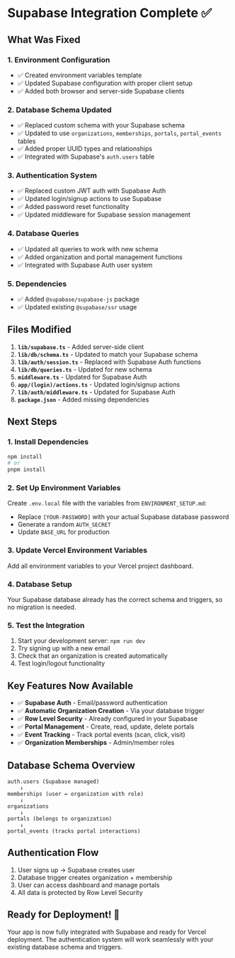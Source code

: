 # Supabase Integration Complete ✅

## What Was Fixed

### 1. **Environment Configuration**
- ✅ Created environment variables template
- ✅ Updated Supabase configuration with proper client setup
- ✅ Added both browser and server-side Supabase clients

### 2. **Database Schema Updated**
- ✅ Replaced custom schema with your Supabase schema
- ✅ Updated to use `organizations`, `memberships`, `portals`, `portal_events` tables
- ✅ Added proper UUID types and relationships
- ✅ Integrated with Supabase's `auth.users` table

### 3. **Authentication System**
- ✅ Replaced custom JWT auth with Supabase Auth
- ✅ Updated login/signup actions to use Supabase
- ✅ Added password reset functionality
- ✅ Updated middleware for Supabase session management

### 4. **Database Queries**
- ✅ Updated all queries to work with new schema
- ✅ Added organization and portal management functions
- ✅ Integrated with Supabase Auth user system

### 5. **Dependencies**
- ✅ Added `@supabase/supabase-js` package
- ✅ Updated existing `@supabase/ssr` usage

## Files Modified

1. **`lib/supabase.ts`** - Added server-side client
2. **`lib/db/schema.ts`** - Updated to match your Supabase schema
3. **`lib/auth/session.ts`** - Replaced with Supabase Auth functions
4. **`lib/db/queries.ts`** - Updated for new schema
5. **`middleware.ts`** - Updated for Supabase Auth
6. **`app/(login)/actions.ts`** - Updated login/signup actions
7. **`lib/auth/middleware.ts`** - Updated for Supabase Auth
8. **`package.json`** - Added missing dependencies

## Next Steps

### 1. **Install Dependencies**
```bash
npm install
# or
pnpm install
```

### 2. **Set Up Environment Variables**
Create `.env.local` file with the variables from `ENVIRONMENT_SETUP.md`:
- Replace `[YOUR-PASSWORD]` with your actual Supabase database password
- Generate a random `AUTH_SECRET`
- Update `BASE_URL` for production

### 3. **Update Vercel Environment Variables**
Add all environment variables to your Vercel project dashboard.

### 4. **Database Setup**
Your Supabase database already has the correct schema and triggers, so no migration is needed.

### 5. **Test the Integration**
1. Start your development server: `npm run dev`
2. Try signing up with a new email
3. Check that an organization is created automatically
4. Test login/logout functionality

## Key Features Now Available

- ✅ **Supabase Auth** - Email/password authentication
- ✅ **Automatic Organization Creation** - Via your database trigger
- ✅ **Row Level Security** - Already configured in your Supabase
- ✅ **Portal Management** - Create, read, update, delete portals
- ✅ **Event Tracking** - Track portal events (scan, click, visit)
- ✅ **Organization Memberships** - Admin/member roles

## Database Schema Overview

```
auth.users (Supabase managed)
    ↓
memberships (user ↔ organization with role)
    ↓
organizations
    ↓
portals (belongs to organization)
    ↓
portal_events (tracks portal interactions)
```

## Authentication Flow

1. User signs up → Supabase creates user
2. Database trigger creates organization + membership
3. User can access dashboard and manage portals
4. All data is protected by Row Level Security

## Ready for Deployment! 🚀

Your app is now fully integrated with Supabase and ready for Vercel deployment. The authentication system will work seamlessly with your existing database schema and triggers.
